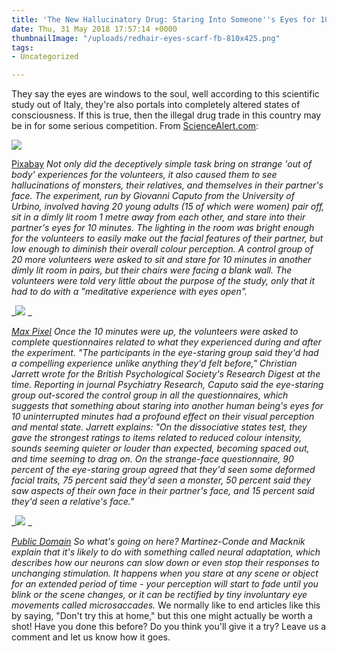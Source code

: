 ```yaml
---
title: 'The New Hallucinatory Drug: Staring Into Someone''s Eyes for 10 Minutes'
date: Thu, 31 May 2018 17:57:14 +0000
thumbnailImage: "/uploads/redhair-eyes-scarf-fb-810x425.png"
tags:
- Uncategorized

---
```

They say the eyes are windows to the soul, well according to this scientific study out of Italy, they're also portals into completely altered states of consciousness. If this is true, then the illegal drug trade in this country may be in for some serious competition. From [ScienceAlert.com](https://www.sciencealert.com/staring-into-someone-s-eyes-for-10-minutes-induces-an-altered-state-of-consciousness): 

![](http://newsattorneys.staging.wpengine.com/wp-content/uploads/2018/05/womans-eyes.jpg) 

[Pixabay](https://pixabay.com/en/photos/eyelashes/) _Not only did the deceptively simple task bring on strange 'out of body' experiences for the volunteers, it also caused them to see hallucinations of monsters, their relatives, and themselves in their partner's face. The experiment, run by Giovanni Caputo from the University of Urbino, involved having 20 young adults (15 of which were women) pair off, sit in a dimly lit room 1 metre away from each other, and stare into their partner's eyes for 10 minutes. The lighting in the room was bright enough for the volunteers to easily make out the facial features of their partner, but low enough to diminish their overall colour perception. A control group of 20 more volunteers were asked to sit and stare for 10 minutes in another dimly lit room in pairs, but their chairs were facing a blank wall. The volunteers were told very little about the purpose of the study, only that it had to do with a "meditative experience with eyes open"._

 _![](http://newsattorneys.staging.wpengine.com/wp-content/uploads/2018/05/woman-meditating.jpg) _

[_Max Pixel_](https://www.maxpixel.net/Sunset-Silhouettes-Peaceful-Meditate-Meditation-1851165) _Once the 10 minutes were up, the volunteers were asked to complete questionnaires related to what they experienced during and after the experiment. "The participants in the eye-staring group said they'd had a compelling experience unlike anything they'd felt before," Christian Jarrett wrote for the British Psychological Society's Research Digest at the time. Reporting in journal Psychiatry Research, Caputo said the eye-staring group out-scored the control group in all the questionnaires, which suggests that something about staring into another human being's eyes for 10 uninterrupted minutes had a profound effect on their visual perception and mental state. Jarrett explains: "On the dissociative states test, they gave the strongest ratings to items related to reduced colour intensity, sounds seeming quieter or louder than expected, becoming spaced out, and time seeming to drag on. On the strange-face questionnaire, 90 percent of the eye-staring group agreed that they'd seen some deformed facial traits, 75 percent said they'd seen a monster, 50 percent said they saw aspects of their own face in their partner's face, and 15 percent said they'd seen a relative's face."_ 

_![](http://newsattorneys.staging.wpengine.com/wp-content/uploads/2018/05/redhair-eyes-scarf-fb-1024x538.png) _

[_Public Domain_](https://pxhere.com/en/photo/1366026) _So what's going on here? Martinez-Conde and Macknik explain that it's likely to do with something called neural adaptation, which describes how our neurons can slow down or even stop their responses to unchanging stimulation. It happens when you stare at any scene or object for an extended period of time - your perception will start to fade until you blink or the scene changes, or it can be rectified by tiny involuntary eye movements called microsaccades._ We normally like to end articles like this by saying, "Don't try this at home," but this one might actually be worth a shot! Have you done this before? Do you think you'll give it a try? Leave us a comment and let us know how it goes.